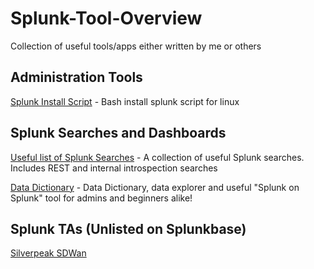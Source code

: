 # Splunk-Tool-Overview
Collection of useful tools/apps either written by me or others


## Administration Tools 
[Splunk Install Script](https://github.com/johnciavarella/splunk_install) - Bash install splunk script for linux

## Splunk Searches and Dashboards 
[Useful list of Splunk Searches](https://github.com/johnciavarella/splunk-searches) - A collection of useful Splunk searches. Includes REST and internal introspection searches 

[Data Dictionary](https://github.com/johnciavarella/splunk-data-dictionary) - Data Dictionary, data explorer and useful "Splunk on Splunk" tool for admins and beginners alike! 

## Splunk TAs (Unlisted on Splunkbase)
[Silverpeak SDWan](https://github.com/johnciavarella/TA_Silverpeak_SDWAN)
